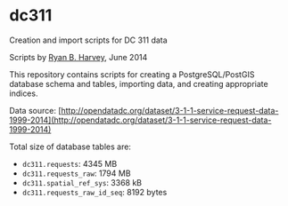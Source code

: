 dc311
=====

Creation and import scripts for DC 311 data

Scripts by [Ryan B. Harvey](http://datascientist.guru), June 2014

This repository contains scripts for creating a PostgreSQL/PostGIS database schema and tables, importing data, and creating appropriate indices.

Data source: [http://opendatadc.org/dataset/3-1-1-service-request-data-1999-2014](http://opendatadc.org/dataset/3-1-1-service-request-data-1999-2014)

Total size of database tables are:
* `dc311.requests`: 4345 MB
* `dc311.requests_raw`: 1794 MB
* `dc311.spatial_ref_sys`: 3368 kB
* `dc311.requests_raw_id_seq`: 8192 bytes


